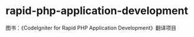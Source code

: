 rapid-php-application-development
=================================

图书：《CodeIgniter for Rapid PHP Application Development》翻译项目
